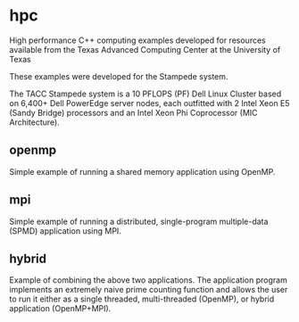 hpc
===

High performance C++ computing examples developed for resources available from the Texas Advanced Computing Center at the University of Texas

These examples were developed for the Stampede system.

The TACC Stampede system is a 10 PFLOPS (PF) Dell Linux Cluster based on 6,400+ Dell PowerEdge server nodes, each
outfitted with 2 Intel Xeon E5 (Sandy Bridge) processors and an Intel Xeon Phi Coprocessor (MIC Architecture).

openmp
------

Simple example of running a shared memory application using OpenMP.

mpi
---

Simple example of running a distributed, single-program multiple-data (SPMD) application using MPI.

hybrid
------

Example of combining the above two applications.  The application program implements an extremely naive prime counting
function and allows the user to run it either as a single threaded, multi-threaded (OpenMP), or hybrid application
(OpenMP+MPI).
